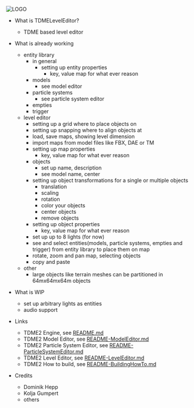 ![LOGO](https://raw.githubusercontent.com/andreasdr/tdme2/master/resources/logo/tdme_logo_full.png)

- What is TDMELevelEditor?
    - TDME based level editor 

- What is already working
    - entity library
        - in general
            - setting up entity properties
                - key, value map for what ever reason
        - models
            - see model editor
        - particle systems
            - see particle system editor
        - empties
        - trigger
    - level editor
        - setting up a grid where to place objects on
        - setting up snapping where to align objects at
        - load, save maps, showing level dimension
        - import maps from model files like FBX, DAE or TM
        - setting up map properties
            - key, value map for what ever reason
        - objects
             - set up name, description
             - see model name, center
        - setting up object transformations for a single or multiple objects
             - translation
             - scaling
             - rotation
             - color your objects
             - center objects
             - remove objects
        - setting up object properties
             - key, value map for what ever reason
        - set up up to 8 lights (for now)
        - see and select entities(models, particle systems, empties and trigger) from entity library to place them on map
        - rotate, zoom and pan map, selecting objects
        - copy and paste
    - other
        - large objects like terrain meshes can be partitioned in 64mx64mx64m objects

- What is WIP
    - set up arbitrary lights as entities
    - audio support

- Links
	- TDME2 Engine, see [README.md](./README.md)
    - TDME2 Model Editor, see [README-ModelEditor.md](./README-ModelEditor.md)
    - TDME2 Particle System Editor, see [README-ParticleSystemEditor.md](./README-ParticleSystemEditor.md)
    - TDME2 Level Editor, see [README-LevelEditor.md](./README-LevelEditor.md)
    - TDME2 How to build, see [README-BuildingHowTo.md](./README-BuildingHowTo.md)

- Credits
    - Dominik Hepp
    - Kolja Gumpert
    - others
